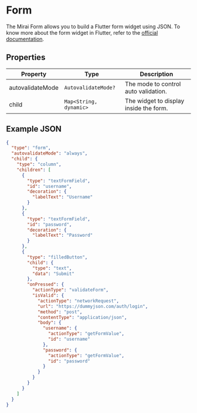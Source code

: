 # Form

The Mirai Form allows you to build a Flutter form widget using JSON.
To know more about the form widget in Flutter, refer to the [official documentation](https://api.flutter.dev/flutter/widgets/Form-class.html).

## Properties

| Property          | Type                    | Description                                                                 |
|-------------------|-------------------------|-----------------------------------------------------------------------------|
| autovalidateMode  | `AutovalidateMode?`     | The mode to control auto validation.                                        |
| child             | `Map<String, dynamic>`  | The widget to display inside the form.                                      |

## Example JSON

```json
{
  "type": "form",
  "autovalidateMode": "always",
  "child": {
    "type": "column",
    "children": [
      {
        "type": "textFormField",
        "id": "username",
        "decoration": {
          "labelText": "Username"
        }
      },
      {
        "type": "textFormField",
        "id": "password",
        "decoration": {
          "labelText": "Password"
        }
      },
      {
        "type": "filledButton",
        "child": {
          "type": "text",
          "data": "Submit"
        },
        "onPressed": {
          "actionType": "validateForm",
          "isValid": {
            "actionType": "networkRequest",
            "url": "https://dummyjson.com/auth/login",
            "method": "post",
            "contentType": "application/json",
            "body": {
              "username": {
                "actionType": "getFormValue",
                "id": "username"
              },
              "password": {
                "actionType": "getFormValue",
                "id": "password"
              }
            }
          }
        }
      }
    ]
  }
}
```
